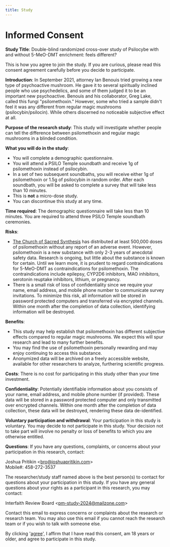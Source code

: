 ```yaml
---
title: Study
---
```


# Informed Consent

**Study Title**: Double-blind randomized cross-over study of Psilocybe with and without 5-MeO-DMT enrichment: feels different?

This is how you agree to join the study. If you are curious, please read this consent agreement carefully before you decide to participate.

**Introduction**: In September 2021, attorney Ian Benouis tried growing a new type of psychoactive mushroom.
He gave it to several spiritually inclined people who use psychedelics, and some of them judged it to be an important new psychoactive.
Benouis and his collaborator, Greg Lake, called this fungi "psilomethoxin."
However, some who tried a sample didn't feel it was any different from regular magic mushrooms (psilocybin/psilocin).
While others discerned no noticeable subjective effect at all.

**Purpose of the research study**: This study will investigate whether people can tell the difference between psilomethoxin and regular magic mushrooms in a blinded condition.

**What you will do in the study**:

- You will complete a demographic questionnaire.
- You will attend a PSILO Temple soundbath and receive 1g of psilomethoxin instead of psilocybin.
- In a set of two subsequent soundbaths, you will receive either 1g of psilomethoxin or 1.5g of psilocybin in random order. After each soundbath, you will be asked to complete a survey that will take less than 10 minutes.
- This is **not** a micro-dose study.
- You can discontinue this study at any time.

**Time required**: The demographic questionnaire will take less than 10 minutes. You are required to attend three PSILO Temple soundbath ceremonies.

**Risks**:

- [The Church of Sacred Synthesis](https://thesacredsynthesis.com/) has distributed at least 500,000 doses of psilomethoxin without any report of an adverse event. However, psilomethoxin is a new substance with only 2-3 years of anecdotal safety data. Research is ongoing, but little about the substance is known for certain. Until we learn more, it is prudent to regard contraindications for 5-MeO-DMT as contraindications for psilomethoxin. The contraindications include epilepsy, CYP2D6 inhibitors, MAO inhibitors, serotonin reuptake inhibitors, lithium, or pregnancy.
- There is a small risk of loss of confidentiality since we require your name, email address, and mobile phone number to communicate survey invitations. To minimize this risk, all information will be stored in password protected computers and transferred via encrypted channels. Within one month after the completion of data collection, identifying information will be destroyed.

**Benefits**:
- This study may help establish that psilomethoxin has different subjective effects compared to regular magic mushrooms. We expect this will spur research and lead to many further benefits.
- You may find the use of psilomethoxin personally rewarding and may enjoy continuing to access this substance.
- Anonymized data will be archived on a freely accessible website, available for other researchers to analyze, furthering scientific progress.

**Costs**: There is no cost for participating in this study other than your time investment.

**Confidentiality**: Potentially identifiable information about you consists of your name, email address, and mobile phone number (if provided). These data will be stored in a password protected computer and only transmitted over encrypted channels. Within one month after the completion of data collection, these data will be destroyed, rendering these data de-identified.

**Voluntary participation and withdrawal**: Your participation in this study is voluntary. You may decide to not participate in this study. Your decision not to take part will involve no penalty or loss of benefits to which you are otherwise entitled.

**Questions**: If you have any questions, complaints, or concerns about your participation in this research, contact:

Joshua Pritikin \<[bro@joshuapritikin.com](mailto:bro@joshuapritikin.com)\>  
Mobile#: 458-272-3537

The researcher/study staff named above is the best person(s) to contact for questions about your participation in this study. If you have any general questions about your rights as a participant in this research, you may contact:

Interfaith Review Board \<[pm-study-2024@mailzone.com](mailto:pm-study-2024@mailzone.com)\>

Contact this email to express concerns or complaints about the research or research team. You may also use this email if you cannot reach the research team or if you wish to talk with someone else.

By clicking '[agree](https://m5cfqhrrgf6.typeform.com/to/kb6wCGyv)', I affirm that I have read this consent, am 18 years or older, and agree to participate in this study.
